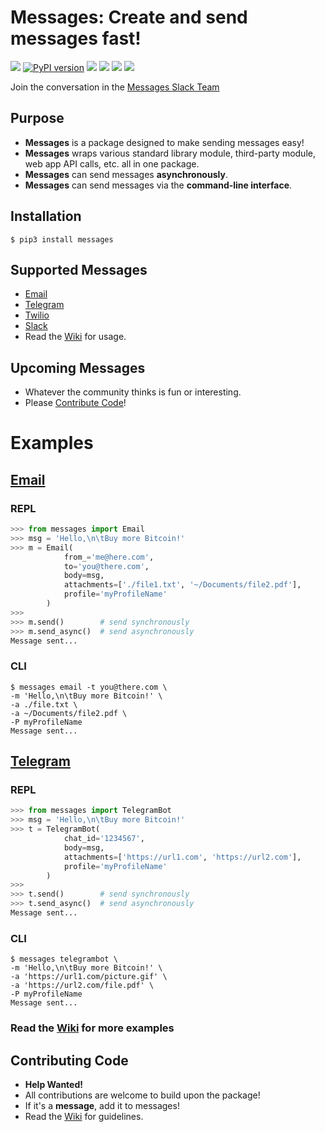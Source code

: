 # Messages: Create and send messages fast!

[![](https://img.shields.io/badge/built%20with-Python3-red.svg)](https://www.python.org/)
[![PyPI version](https://badge.fury.io/py/messages.svg)](https://badge.fury.io/py/messages)
[![](https://travis-ci.org/trp07/messages.svg?branch=master)](https://travis-ci.org/trp07/messages)
[![](https://coveralls.io/repos/github/trp07/messages/badge.svg?branch=master)](https://coveralls.io/github/trp07/messages?branch=master)
[![](https://img.shields.io/badge/license-MIT-blue.svg)](https://github.com/trp07/messages/blob/master/LICENSE)
[![](https://messages-py.herokuapp.com/badge.svg)](https://messages-py.herokuapp.com)

Join the conversation in the [Messages Slack Team](https://messages-py.herokuapp.com)

## Purpose

- **Messages** is a package designed to make sending messages easy!
- **Messages** wraps various standard library module, third-party module, web app API calls, etc. all in one package.
- **Messages** can send messages **asynchronously**.
- **Messages** can send messages via the **command-line interface**.


## Installation

```console
$ pip3 install messages
```

## Supported Messages

* [Email](https://github.com/trp07/messages/wiki/Email)
* [Telegram](https://github.com/trp07/messages/wiki/TelegramBot)
* [Twilio](https://github.com/trp07/messages/wiki/Twilio)
* [Slack](https://github.com/trp07/messages/wiki/Slack)
* Read the [Wiki](https://github.com/trp07/messages/wiki) for usage.


## Upcoming Messages

* Whatever the community thinks is fun or interesting.
* Please [Contribute Code](https://github.com/trp07/messages/wiki)!

# Examples

## [Email](https://github.com/trp07/messages/wiki/Email)

### REPL

```python
>>> from messages import Email
>>> msg = 'Hello,\n\tBuy more Bitcoin!'
>>> m = Email(
            from_='me@here.com',
            to='you@there.com',
            body=msg,
            attachments=['./file1.txt', '~/Documents/file2.pdf'],
            profile='myProfileName'
        )
>>>
>>> m.send()        # send synchronously
>>> m.send_async()  # send asynchronously
Message sent...
```

### CLI
```shell
$ messages email -t you@there.com \
-m 'Hello,\n\tBuy more Bitcoin!' \
-a ./file.txt \
-a ~/Documents/file2.pdf \
-P myProfileName
Message sent...
```

## [Telegram](https://github.com/trp07/messages/wiki/TelegramBot)

### REPL

```python
>>> from messages import TelegramBot
>>> msg = 'Hello,\n\tBuy more Bitcoin!'
>>> t = TelegramBot(
            chat_id='1234567',
            body=msg,
            attachments=['https://url1.com', 'https://url2.com'],
            profile='myProfileName'
        )
>>>
>>> t.send()        # send synchronously
>>> t.send_async()  # send asynchronously
Message sent...
```

### CLI
```shell
$ messages telegrambot \
-m 'Hello,\n\tBuy more Bitcoin!' \
-a 'https://url1.com/picture.gif' \
-a 'https://url2.com/file.pdf' \
-P myProfileName
Message sent...
```


### **Read** the [Wiki](https://github.com/trp07/messages/wiki) for **more examples**



## Contributing Code

* **Help Wanted!**
* All contributions are welcome to build upon the package!
* If it's a **message**, add it to messages!
* Read the [Wiki](https://github.com/trp07/messages/wiki) for guidelines.
